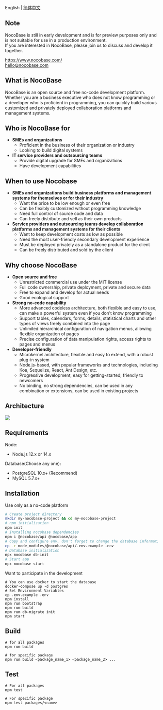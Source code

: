 English | [简体中文](./README.zh-CN.md)

Note
----------
NocoBase is still in early development and is for preview purposes only and is not suitable for use in a production environment.  
If you are interested in NocoBase, please join us to discuss and develop it together.

https://www.nocobase.com/  
hello@nocobase.com

What is NocoBase
----------
NocoBase is an open source and free no-code development platform. Whether you are a business executive who does not know programming or a developer who is proficient in programming, you can quickly build various customized and privately deployed collaboration platforms and management systems.

Who is NocoBase for
----------
- **SMEs and organizations**
	- Proficient in the business of their organization or industry
	- Looking to build digital systems
- **IT service providers and outsourcing teams**
	- Provide digital upgrade for SMEs and organizations
	- Have development capabilities

When to use Nocobase
----------
- **SMEs and organizations build business platforms and management systems for themselves or for their industry**
	- Want the price to be low enough or even free
	- Can be flexibly customized without programming knowledge
	- Need full control of source code and data
	- Can freely distribute and sell as their own products
- **Service providers and outsourcing teams develop collaboration platforms and management systems for their clients**
	- Want to keep development costs as low as possible
	- Need the most user-friendly secondary development experience
	- Must be deployed privately as a standalone product for the client
	- Can be freely distributed and sold by the client

Why choose NocoBase
----------
- **Open source and free**
	- Unrestricted commercial use under the MIT license
	- Full code ownership, private deployment, private and secure data
	- Free to expand and develop for actual needs
	- Good ecological support
- **Strong no-code capability**
	- More advanced codeless architecture, both flexible and easy to use, can make a powerful system even if you don't know programming
	- Support tables, calendars, forms, details, statistical charts and other types of views freely combined into the page
	- Unlimited hierarchical configuration of navigation menus, allowing flexible organization of pages
	- Precise configuration of data manipulation rights, access rights to pages and menus
- **Developer-friendly**
	- Microkernel architecture, flexible and easy to extend, with a robust plug-in system
	- Node.js-based, with popular frameworks and technologies, including Koa, Sequelize, React, Ant Design, etc.
	- Progressive development, easy for getting-started, friendly to newcomers
	- No binding, no strong dependencies, can be used in any combination or extensions, can be used in existing projects

Architecture
----------

![](https://nocobase.oss-cn-beijing.aliyuncs.com/4fde069587182dacbdb00b020d914404.jpg)

Requirements
----------

Node:

- Node.js 12.x or 14.x

Database(Choose any one):

- PostgreSQL 10.x+ (Recommend)
- MySQL 5.7.x+

Installation
----------

Use only as a no-code platform

~~~bash
# Create project directory
mkdir my-nocobase-project && cd my-nocobase-project
# npm initialization
npm init
# Installing nocobase dependencies
npm i @nocobase/api @nocobase/app
# Copy and configure env, don't forget to change the database information
cp -r node_modules/@nocobase/api/.env.example .env
# Database initialization
npx nocobase db-init
# Start app
npx nocobase start
~~~

Want to participate in the development

~~~shell
# You can use docker to start the database
docker-compose up -d postgres
# Set Environment Variables
cp .env.example .env
npm install
npm run bootstrap
npm run build
npm run db-migrate init
npm start
~~~

Build
----------

~~~shell
# for all packages
npm run build

# for specific package
npm run build <package_name_1> <package_name_2> ...
~~~

Test
----------

~~~
# For all packages
npm test

# For specific package
npm test packages/<name>
~~~
